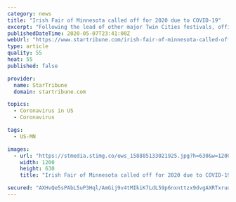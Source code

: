 ```yaml
---
category: news
title: "Irish Fair of Minnesota called off for 2020 due to COVID-19"
excerpt: "Following the lead of other major Twin Cities festivals, officials with the Irish Fair of Minnesota have called off this year's celebration. The family-friendly fete celebrating everything Irish had been scheduled for Aug."
publishedDateTime: 2020-05-07T23:41:00Z
webUrl: "https://www.startribune.com/irish-fair-of-minnesota-called-off-for-2020-due-to-covid-19/570269032/"
type: article
quality: 55
heat: 55
published: false

provider:
  name: StarTribune
  domain: startribune.com

topics:
  - Coronavirus in US
  - Coronavirus

tags:
  - US-MN

images:
  - url: "https://stmedia.stimg.co/ows_158885133021925.jpg?h=630&w=1200&fit=crop&bg=999&crop=faces"
    width: 1200
    height: 630
    title: "Irish Fair of Minnesota called off for 2020 due to COVID-19"

secured: "AXHvQe5sPAbL5uP3Hql/AmGij9v4tMIkiK7LdL59p6nxnttzx9dvgAXRTxruqj5/IzIzJSILLFGx1cOHPyjEC74twrwIWpWHVMeAg1zg8pV4+AdbA/fvZhPas6yPqt213/AaAlFQd0dilZ4kkW3UiYVJQL/JHIWSw3B60OLj7jp+xc5jiPwAVby60MCIW5XYeGW2mLvRuWyJhjOlD8ErDLrniQsVZTIIdtwAOlopC9gM8Zy0LM9FLL3xrjB/NI7m3eruQRV286HqQcursD+er0UdEkPnBLkV1kU47pj561Y97OnS97l9GkuIS9pqHB+STy4boSwuHVW0vxJDCfatWnsQ35HbtfyKPEv0RBG/E6rHSThi/JJQ/1j0Mq6/WX9kQ8ekXPx+cSTNVLZ4s1U3F7QTb/MQ65jpdBzOdYymTVB34QonLo+jcykFOkNOY99oc2u/AkCyFCDXzHrEb8a7SiVyL9eIlxiefZ5qpS0S8A8=;vf/vUNSnBtZMxbl7iRD4gA=="
---
```


